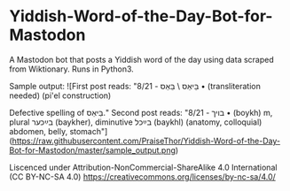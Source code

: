 # Yiddish-Word-of-the-Day-Bot-for-Mastodon
A Mastodon bot that posts a Yiddish word of the day using data scraped from Wiktionary. Runs in Python3.

Sample output:
![First post reads: "8/21 - בֵּיאֵס \ בֵּאֵס • (transliteration needed) (pi'el construction)

Defective spelling of בֵּיאֵס‎." Second post reads: "8/21 - בויך • (boykh) m, plural בײַכער‎ (baykher), diminutive בײַכל‎ (baykhl)
(anatomy, colloquial) abdomen, belly, stomach"](https://raw.githubusercontent.com/PraiseThor/Yiddish-Word-of-the-Day-Bot-for-Mastodon/master/sample_output.png)

Liscenced under Attribution-NonCommercial-ShareAlike 4.0 International (CC BY-NC-SA 4.0) 
https://creativecommons.org/licenses/by-nc-sa/4.0/

